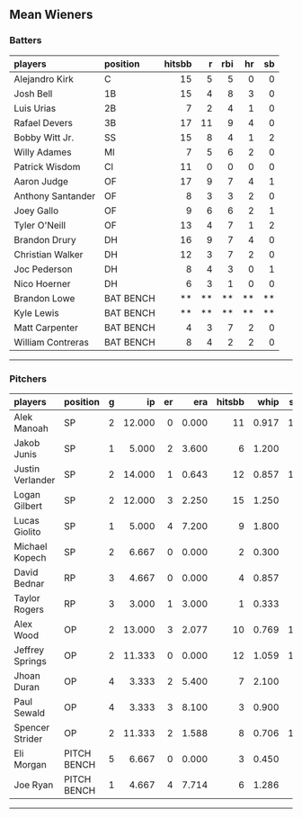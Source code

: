 ## Mean Wieners

### Batters

 
|players           |position  | hitsbb|  r| rbi| hr| sb| 
|:-----------------|:---------|------:|--:|---:|--:|--:| 
|Alejandro Kirk    |C         |     15|  5|   5|  0|  0| 
|Josh Bell         |1B        |     15|  4|   8|  3|  0| 
|Luis Urias        |2B        |      7|  2|   4|  1|  0| 
|Rafael Devers     |3B        |     17| 11|   9|  4|  0| 
|Bobby Witt Jr.    |SS        |     15|  8|   4|  1|  2| 
|Willy Adames      |MI        |      7|  5|   6|  2|  0| 
|Patrick Wisdom    |CI        |     11|  0|   0|  0|  0| 
|Aaron Judge       |OF        |     17|  9|   7|  4|  1| 
|Anthony Santander |OF        |      8|  3|   3|  2|  0| 
|Joey Gallo        |OF        |      9|  6|   6|  2|  1| 
|Tyler O'Neill     |OF        |     13|  4|   7|  1|  2| 
|Brandon Drury     |DH        |     16|  9|   7|  4|  0| 
|Christian Walker  |DH        |     12|  3|   7|  2|  0| 
|Joc Pederson      |DH        |      8|  4|   3|  0|  1| 
|Nico Hoerner      |DH        |      6|  3|   1|  0|  0| 
|Brandon Lowe      |BAT BENCH |     **| **|  **| **| **| 
|Kyle Lewis        |BAT BENCH |     **| **|  **| **| **| 
|Matt Carpenter    |BAT BENCH |      4|  3|   7|  2|  0| 
|William Contreras |BAT BENCH |      8|  4|   2|  2|  0| 


* * *

### Pitchers

 
|players          |position    |  g|     ip| er|   era| hitsbb|  whip| so|  w| sv| 
|:----------------|:-----------|--:|------:|--:|-----:|------:|-----:|--:|--:|--:| 
|Alek Manoah      |SP          |  2| 12.000|  0| 0.000|     11| 0.917| 11|  2|  0| 
|Jakob Junis      |SP          |  1|  5.000|  2| 3.600|      6| 1.200|  5|  1|  0| 
|Justin Verlander |SP          |  2| 14.000|  1| 0.643|     12| 0.857| 17|  2|  0| 
|Logan Gilbert    |SP          |  2| 12.000|  3| 2.250|     15| 1.250|  9|  2|  0| 
|Lucas Giolito    |SP          |  1|  5.000|  4| 7.200|      9| 1.800|  8|  0|  0| 
|Michael Kopech   |SP          |  2|  6.667|  0| 0.000|      2| 0.300|  8|  1|  0| 
|David Bednar     |RP          |  3|  4.667|  0| 0.000|      4| 0.857|  5|  0|  1| 
|Taylor Rogers    |RP          |  3|  3.000|  1| 3.000|      1| 0.333|  3|  0|  2| 
|Alex Wood        |OP          |  2| 13.000|  3| 2.077|     10| 0.769| 10|  1|  0| 
|Jeffrey Springs  |OP          |  2| 11.333|  0| 0.000|     12| 1.059| 10|  1|  0| 
|Jhoan Duran      |OP          |  4|  3.333|  2| 5.400|      7| 2.100|  4|  0|  0| 
|Paul Sewald      |OP          |  4|  3.333|  3| 8.100|      3| 0.900|  4|  1|  0| 
|Spencer Strider  |OP          |  2| 11.333|  2| 1.588|      8| 0.706| 19|  2|  0| 
|Eli Morgan       |PITCH BENCH |  5|  6.667|  0| 0.000|      3| 0.450|  7|  1|  0| 
|Joe Ryan         |PITCH BENCH |  1|  4.667|  4| 7.714|      6| 1.286|  3|  0|  0| 


* * *


